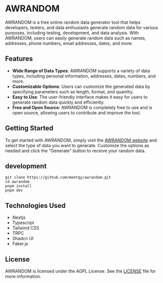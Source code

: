 # AWRANDOM

AWRANDOM is a free online random data generator tool that helps developers, testers, and data enthusiasts generate random data for various purposes, including testing, development, and data analysis. With AWRANDOM, users can easily generate random data such as names, addresses, phone numbers, email addresses, dates, and more.

## Features

- **Wide Range of Data Types**: AWRANDOM supports a variety of data types, including personal information, addresses, dates, numbers, and more.
- **Customizable Options**: Users can customize the generated data by specifying parameters such as length, format, and quantity.
- **Easy to Use**: The user-friendly interface makes it easy for users to generate random data quickly and efficiently.
- **Free and Open Source**: AWRANDOM is completely free to use and is open source, allowing users to contribute and improve the tool.

## Getting Started

To get started with AWRANDOM, simply visit the [AWRANDOM website](https://awrandom.com) and select the type of data you want to generate. Customize the options as needed and click the "Generate" button to receive your random data.

## development

```shell
git clone https://github.com/meetqy/awrandom.git
cd awrandom
pnpm install
pnpm dev
```

## Technologies Used

- Nextjs
- Typescript
- Tailwind CSS
- TRPC
- Shadcn UI
- Faker.js

## License

AWRANDOM is licensed under the AGPL License. See the [LICENSE](LICENSE) file for more information.
